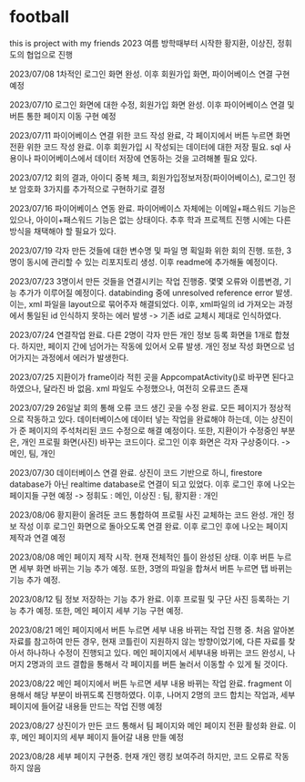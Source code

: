 # football
this is project with my friends
2023 여름 방학때부터 시작한 황지환, 이상진, 정휘도의 협업으로 진행

2023/07/08
1차적인 로그인 화면 완성. 이후 회원가입 화면, 파이어베이스 연결 구현 예정

2023/07/10
로그인 화면에 대한 수정, 회원가입 화면 완성. 이후 파이어베이스 연결 및 버튼 통한 페이지 이동 구현 예정

2023/07/11
파이어베이스 연결 위한 코드 작성 완료, 각 페이지에서 버튼 누르면 화면 전환 위한 코드 작성 완료.
이후 회원가입 시 작성되는 데이터에 대한 저장 필요. sql 사용이나 파이어베이스에서 데이터 저장에 연동하는 것을 고려해볼 필요 있다.

2023/07/12
회의 결과, 아이디 중복 체크, 회원가입정보저장(파이어베이스), 로그인 정보 암호화 3가지를 추가적으로 구현하기로 결정

2023/07/16
파이어베이스 연동 완료. 파이어베이스 자체에는 이메일+패스워드 기능은 있으나, 아이이+패스워드 기능은 없는 상태이다. 추후 학과 프로젝트 진행 시에는 다른 방식을 채택해야 할 필요가 있다.

2023/07/19
각자 만든 것들에 대한 변수명 및 파일 명 획일화 위한 회의 진행. 또한, 3명이 동시에 관리할 수 있는 리포지토리 생성. 이후 readme에 추가해둘 예정이다.

2023/07/23
3명이서 만든 것들을 연결시키는 작업 진행중. 몇몇 오류와 이름변경, 기능 추가가 이루어질 예정이다.
databinding 중에 unresolved reference error 발생. 이는, xml 파일을 layout으로 묶어주자 해결되었다.
이후, xml파일의 id 가져오는 과정에서 통일된 id 인식하지 못하는 에러 발생 -> 기존 id로 교체시 제대로 인식하였다.

2023/07/24
연결작업 완료. 다른 2명이 각자 만든 개인 정보 등록 화면을 1개로 합쳤다.
하지만, 페이지 간에 넘어가는 작동에 있어서 오류 발생. 개인 정보 작성 화면으로 넘어가지는 과정에서 에러가 발생한다.

2023/07/25
지환이가 frame이라 적힌 곳을 AppcompatActivity()로 바꾸면 된다고 하였으나, 달라진 바 없음.
xml 파일도 수정했으나, 여전히 오류코드 존재

2023/07/29
26일날 회의 통해 오류 코드 생긴 곳을 수정 완료. 모든 페이지가 정상적으로 작동하고 있다.
데이터베이스에 데이터 넣는 작업을 완료해야 하는데, 이는 상진이가 준 페이지의 주석처리된 코드 수정으로 해결 예정이다.
또한, 지환이가 수정중인 부분은, 개인 프로필 화면(사진) 바꾸는 코드이다.
로그인 이후 화면은 각자 구상중이다. -> 메인, 팀, 개인

2023/07/30
데이터베이스 연결 완료. 상진이 코드 기반으로 하니, firestore database가 아닌 realtime database로 연결이 되고 있었다.
이후 로그인 후에 나오는 페이지들 구현 예정 -> 정휘도 : 메인, 이상진 : 팀, 황지환 : 개인

2023/08/06
황지환이 올려둔 코드 통합하여 프로필 사진 교체하는 코드 완성. 개인 정보 작성 이후 로그인 화면으로 돌아오도록 연결 완료.
이후 로그인 후에 나오는 페이지 제작과 연결 예정

2023/08/08
메인 페이지 제작 시작. 현재 전체적인 틀이 완성된 상태.
이후 버튼 누르면 세부 화면 바뀌는 기능 추가 예정. 또한, 3명의 파일을 합쳐서 버튼 누르면 탭 바뀌는 기능 추가 예정.

2023/08/12
팀 정보 저장하는 기능 추가 완료.
이후 프로필 및 구단 사진 등록하는 기능 추가 예정. 또한, 메인 페이지 세부 기능 구현 예정.

2023/08/21
메인 페이지에서 버튼 누르면 세부 내용 바뀌는 작업 진행 중. 처음 알아본 자료를 참고하여 만든 경우, 현재 코틀린이 지원하지 않는 방향이었기에, 다른 자료를 찾아서 하나하나 수정이 진행되고 있다.
메인 페이지에서 세부내용 바뀌는 코드 완성시, 나머지 2명과의 코드 결합을 통해서 각 페이지를 버튼 눌러서 이동할 수 있게 될 것이다.

2023/08/22
메인 페이지에서 버튼 누르면 세부 내용 바뀌는 작업 완료. fragment 이용해서 해당 부분이 바뀌도록 진행하였다.
이후, 나머지 2명의 코드 합치는 작업과, 세부 페이지에 들어갈 내용들 만드는 작업 진행 예정

2023/08/27
상진이가 만든 코드 통해서 팀 페이지와 메인 페이지 전환 활성화 완료.
이후, 메인 페이지의 세부 페이지 들어갈 내용 만들 예정

2023/08/28
세부 페이지 구현중. 현재 개인 랭킹 보여주려 하지만, 코드 오류로 작동하지 않음
